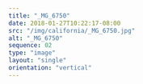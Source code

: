```yaml
---
title: "_MG_6750"
date: 2018-01-27T10:22:17-08:00
src: "/img/california/_MG_6750.jpg"
alt: "_MG_6750"
sequence: 02
type: "image"
layout: "single"
orientation: "vertical"
---
```

